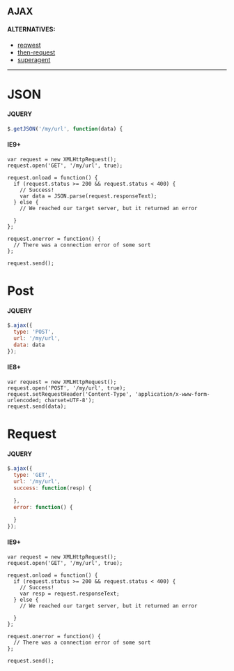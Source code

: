 ## AJAX

#### ALTERNATIVES:

* [reqwest](https://github.com/ded/Reqwest)
* [then-request](https://github.com/then/request)
* [superagent](https://github.com/visionmedia/superagent)

---

# JSON

#### JQUERY

```js
$.getJSON('/my/url', function(data) {
```

#### IE9+

```
var request = new XMLHttpRequest();
request.open('GET', '/my/url', true);

request.onload = function() {
  if (request.status >= 200 && request.status < 400) {
    // Success!
    var data = JSON.parse(request.responseText);
  } else {
    // We reached our target server, but it returned an error

  }
};

request.onerror = function() {
  // There was a connection error of some sort
};

request.send();
```

# Post

#### JQUERY

```js
$.ajax({
  type: 'POST',
  url: '/my/url',
  data: data
});
```

#### IE8+

```
var request = new XMLHttpRequest();
request.open('POST', '/my/url', true);
request.setRequestHeader('Content-Type', 'application/x-www-form-urlencoded; charset=UTF-8');
request.send(data);
```

# Request

#### JQUERY

```js
$.ajax({
  type: 'GET',
  url: '/my/url',
  success: function(resp) {

  },
  error: function() {

  }
});
```

#### IE9+

```
var request = new XMLHttpRequest();
request.open('GET', '/my/url', true);

request.onload = function() {
  if (request.status >= 200 && request.status < 400) {
    // Success!
    var resp = request.responseText;
  } else {
    // We reached our target server, but it returned an error

  }
};

request.onerror = function() {
  // There was a connection error of some sort
};

request.send();
```

# 



